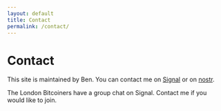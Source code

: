 ```yaml
---
layout: default
title: Contact
permalink: /contact/
---
```


# Contact

This site is maintained by Ben. You can contact me on [Signal][ben_signal] or on [nostr][ben_nostr].

The London Bitcoiners have a group chat on Signal. Contact me if you would like to join.

[ben_signal]: https://signal.me/#eu/RNFtp2WLpAISNwxluN9tZI9R_DmX8DYuWrkfNaya0eKfSr2JwzpEPYe8JLaLuq-m
[ben_nostr]: https://njump.me/npub16j6mdp0dt86yu77wssfv42lxka86tv05me3jwl5789ycnlmvqzasxlfjqz

